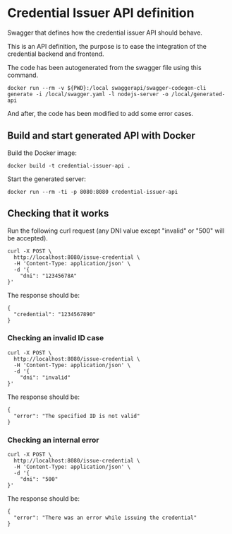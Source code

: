 # Credential Issuer API definition

Swagger that defines how the credential issuer API should behave.

This is an API definition, the purpose is to ease the integration
of the credential backend and frontend.

The code has been autogenerated from the swagger file using this command.

```
docker run --rm -v ${PWD}:/local swaggerapi/swagger-codegen-cli generate -i /local/swagger.yaml -l nodejs-server -o /local/generated-api
```

And after, the code has been modified to add some error cases.

## Build and start generated API with Docker

Build the Docker image:

```
docker build -t credential-issuer-api .
```

Start the generated server:

```
docker run --rm -ti -p 8080:8080 credential-issuer-api
```

## Checking that it works

Run the following curl request (any DNI value except "invalid" or "500" will be accepted).

```
curl -X POST \
  http://localhost:8080/issue-credential \
  -H 'Content-Type: application/json' \
  -d '{
	"dni": "12345678A"
}'
```

The response should be:

```
{
  "credential": "1234567890"
}
```

### Checking an invalid ID case

```
curl -X POST \
  http://localhost:8080/issue-credential \
  -H 'Content-Type: application/json' \
  -d '{
	"dni": "invalid"
}'
```

The response should be:

```
{
  "error": "The specified ID is not valid"
}
```

### Checking an internal error

```
curl -X POST \
  http://localhost:8080/issue-credential \
  -H 'Content-Type: application/json' \
  -d '{
	"dni": "500"
}'
```

The response should be:

```
{
  "error": "There was an error while issuing the credential"
}
```
